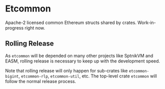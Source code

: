 # Etcommon

Apache-2 licensed common Ethereum structs shared by crates. Work-in-progress right now.

## Rolling Release

As `etcommon` will be depended on many other projects like SptnikVM and EASM, rolling release is necessary to keep up with the development speed.

Note that rolling release will only happen for sub-crates like `etcommon-bigint`, `etcommon-rlp`, `etcommon-util`, etc. The top-level crate `etcommon` will follow the normal release process.